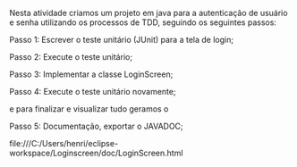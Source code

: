 Nesta atividade criamos um projeto em java para a autenticação de usuário e senha utilizando os processos de TDD, seguindo os seguintes passos:

Passo 1: Escrever o teste unitário (JUnit) para a tela de login;

Passo 2: Execute o teste unitário;

Passo 3: Implementar a classe LoginScreen;

Passo 4: Execute o teste unitário novamente;

e para finalizar e visualizar tudo geramos o

Passo 5: Documentação, exportar o JAVADOC;

file:///C:/Users/henri/eclipse-workspace/Loginscreen/doc/LoginScreen.html
